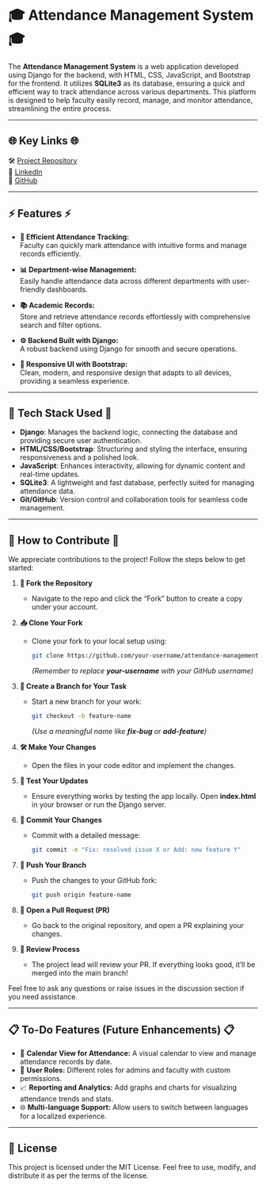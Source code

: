 # 🎓 Attendance Management System 🎓

The **Attendance Management System** is a web application developed using Django for the backend, with HTML, CSS, JavaScript, and Bootstrap for the frontend. It utilizes **SQLite3** as its database, ensuring a quick and efficient way to track attendance across various departments. This platform is designed to help faculty easily record, manage, and monitor attendance, streamlining the entire process.

---

## 🌐 Key Links 🌐
🛠️ [Project Repository](https://github.com/Krishal-Modi/attendance-management-system-Django) \
💬 [LinkedIn](https://www.linkedin.com/in/krishal-modi-a19885242) \
🤖 [GitHub](https://github.com/krishal-modi)

---

## ⚡ Features ⚡

- **📝 Efficient Attendance Tracking:** \
Faculty can quickly mark attendance with intuitive forms and manage records efficiently.

- **📊 Department-wise Management:** \
Easily handle attendance data across different departments with user-friendly dashboards.

- **📚 Academic Records:** \
Store and retrieve attendance records effortlessly with comprehensive search and filter options.

- **⚙️ Backend Built with Django:** \
A robust backend using Django for smooth and secure operations.

- **🎨 Responsive UI with Bootstrap:** \
Clean, modern, and responsive design that adapts to all devices, providing a seamless experience.

---

## 🚀 Tech Stack Used 🚀

- **Django**: Manages the backend logic, connecting the database and providing secure user authentication.
- **HTML/CSS/Bootstrap**: Structuring and styling the interface, ensuring responsiveness and a polished look.
- **JavaScript**: Enhances interactivity, allowing for dynamic content and real-time updates.
- **SQLite3**: A lightweight and fast database, perfectly suited for managing attendance data.
- **Git/GitHub**: Version control and collaboration tools for seamless code management.

---

## 🔧 How to Contribute 🔧
We appreciate contributions to the project! Follow the steps below to get started:

1. **🍴 Fork the Repository**
    - Navigate to the repo and click the “Fork” button to create a copy under your account.

2. **📥 Clone Your Fork**
    - Clone your fork to your local setup using:

      ```bash
      git clone https://github.com/your-username/attendance-management-system.git
      ```
      *(Remember to replace **your-username** with your GitHub username)*
      
3. **🌿 Create a Branch for Your Task**
    - Start a new branch for your work:
  
      ```bash
      git checkout -b feature-name
      ```
      *(Use a meaningful name like **fix-bug** or **add-feature**)*

4. **🛠️ Make Your Changes**
    - Open the files in your code editor and implement the changes.

5. **🧪 Test Your Updates**
    - Ensure everything works by testing the app locally. Open **index.html** in your browser or run the Django server.
  
6. **💾 Commit Your Changes**
    - Commit with a detailed message:
  
      ```bash
      git commit -m "Fix: resolved issue X or Add: new feature Y"
      ```

7. **🚀 Push Your Branch**
    - Push the changes to your GitHub fork:
  
      ```bash
      git push origin feature-name
      ```

8. **🔁 Open a Pull Request (PR)**
    - Go back to the original repository, and open a PR explaining your changes.

9. **📝 Review Process**
    - The project lead will review your PR. If everything looks good, it’ll be merged into the main branch!

Feel free to ask any questions or raise issues in the discussion section if you need assistance.

---

## 📋 To-Do Features (Future Enhancements) 📋
  - 📅 **Calendar View for Attendance:** A visual calendar to view and manage attendance records by date.
  - 👥 **User Roles:** Different roles for admins and faculty with custom permissions.
  - 📈 **Reporting and Analytics:** Add graphs and charts for visualizing attendance trends and stats.
  - 🌐 **Multi-language Support:** Allow users to switch between languages for a localized experience.

---

## 💼 License
This project is licensed under the MIT License. Feel free to use, modify, and distribute it as per the terms of the license.
